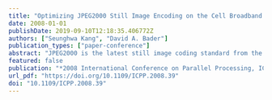 ```yaml
---
title: "Optimizing JPEG2000 Still Image Encoding on the Cell Broadband Engine"
date: 2008-01-01
publishDate: 2019-09-10T12:18:35.406772Z
authors: ["Seunghwa Kang", "David A. Bader"]
publication_types: ["paper-conference"]
abstract: "JPEG2000 is the latest still image coding standard from the JPEG committee, which adopts new algorithms such as embedded block coding with optimized truncation (EBCOT) and discrete wavelet transform (DWT). These algorithms enable superior coding performance over JPEG and support various new features at the cost of the increased computational complexity. The Sony-Toshiba-IBM cell broadband engine (or the Cell/B.E.) is a heterogeneous multicore architecture with SIMD accelerators. In this work, we optimize the computationally intensive algorithmic kernels of JPEG2000 for the Cell/B.E. and also introduce a novel data decomposition scheme to achieve high performance with low programming complexity. We compare the Cell/B.E.'s performance to the performance of the Intel Pentium IV 3.2 GHz processor. The Cell/B.E. demonstrates 3.2 times higher performance for lossless encoding and 2.7 times higher performance for lossy encoding. For the DWT, the Cell/B.E. outperforms the Pentium IV processor by 9.1 times for the lossless case and 15 times for the lossy case. We also provide the experimental results on one IBM QS20 blade with two Cell/B.E. chips and the performance comparison with the existing JPEG2000 encoder for the Cell/B.E."
featured: false
publication: "*2008 International Conference on Parallel Processing, ICPP 2008, September 8-12, 2008, Portland, Oregon, USA*"
url_pdf: "https://doi.org/10.1109/ICPP.2008.39"
doi: "10.1109/ICPP.2008.39"
---
```


